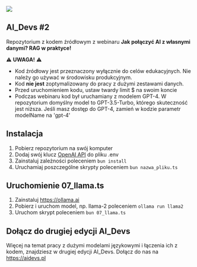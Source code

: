 ![](https://cloud.overment.com/aidevs-1694638135.png)

## AI_Devs #2
Repozytorium z kodem źródłowym z webinaru **Jak połączyć AI z własnymi danymi? RAG w praktyce!**

⚠️ **UWAGA!** ⚠️
- Kod źródłowy jest przeznaczony wyłącznie do celów edukacyjnych. Nie należy go używać w środowisku produkcyjnym.
- Kod **nie jest** zoptymalizowany do pracy z dużymi zestawami danych.
- Przed uruchomieniem kodu, ustaw twardy limit $ na swoim koncie
- Podczas webinaru kod był uruchamiany z modelem GPT-4. W repozytorium domyślny model to GPT-3.5-Turbo, którego skuteczność jest niższa. Jeśli masz dostęp do GPT-4, zamień w kodzie parametr modelName na 'gpt-4'

## Instalacja

1. Pobierz repozytorium na swój komputer
2. Dodaj swój klucz [OpenAI API](https://platform.openai.com/account/api-keys) do pliku .env
3. Zainstaluj zależności poleceniem `bun install`
4. Uruchamiaj poszczególne skrypty poleceniem `bun nazwa_pliku.ts`

## Uruchomienie 07_llama.ts

1. Zainstaluj https://ollama.ai
2. Pobierz i uruchom model, np. llama-2 poleceniem `ollama run llama2`
3. Uruchom skrypt poleceniem `bun 07_llama.ts`

## Dołącz do drugiej edycji AI_Devs

Więcej na temat pracy z dużymi modelami językowymi i łączenia ich z kodem, znajdziesz w drugiej edycji AI_Devs. Dołącz do nas na https://aidevs.pl